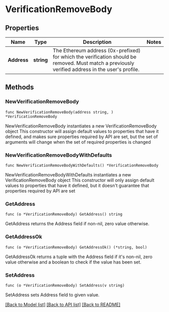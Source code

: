 # VerificationRemoveBody

## Properties

Name | Type | Description | Notes
------------ | ------------- | ------------- | -------------
**Address** | **string** | The Ethereum address (0x-prefixed) for which the verification should be removed. Must match a previously verified address in the user&#39;s profile. | 

## Methods

### NewVerificationRemoveBody

`func NewVerificationRemoveBody(address string, ) *VerificationRemoveBody`

NewVerificationRemoveBody instantiates a new VerificationRemoveBody object
This constructor will assign default values to properties that have it defined,
and makes sure properties required by API are set, but the set of arguments
will change when the set of required properties is changed

### NewVerificationRemoveBodyWithDefaults

`func NewVerificationRemoveBodyWithDefaults() *VerificationRemoveBody`

NewVerificationRemoveBodyWithDefaults instantiates a new VerificationRemoveBody object
This constructor will only assign default values to properties that have it defined,
but it doesn't guarantee that properties required by API are set

### GetAddress

`func (o *VerificationRemoveBody) GetAddress() string`

GetAddress returns the Address field if non-nil, zero value otherwise.

### GetAddressOk

`func (o *VerificationRemoveBody) GetAddressOk() (*string, bool)`

GetAddressOk returns a tuple with the Address field if it's non-nil, zero value otherwise
and a boolean to check if the value has been set.

### SetAddress

`func (o *VerificationRemoveBody) SetAddress(v string)`

SetAddress sets Address field to given value.



[[Back to Model list]](../README.md#documentation-for-models) [[Back to API list]](../README.md#documentation-for-api-endpoints) [[Back to README]](../README.md)


